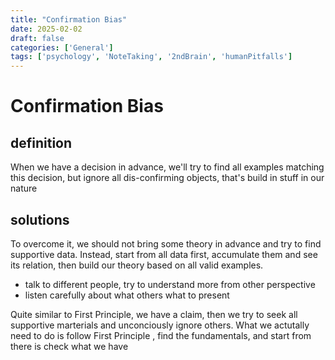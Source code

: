 ```yaml
---
title: "Confirmation Bias"
date: 2025-02-02
draft: false
categories: ['General']
tags: ['psychology', 'NoteTaking', '2ndBrain', 'humanPitfalls']
---
```


# Confirmation Bias
## definition
When we have a decision in advance, we'll try to find all examples matching this decision, but ignore all dis-confirming objects, that's build in stuff in our nature

## solutions
To overcome it, we should not bring some theory in advance and try to find supportive data. Instead, start from all data first, accumulate them and see its relation, then build our theory based on all valid examples.

+ talk to different people, try to understand more from other perspective
+ listen carefully about what others what to present

Quite similar to First Principle, we have a claim, then we try to seek all supportive marterials and unconciously ignore others. What we actutally need to do is follow First Principle , find the fundamentals, and start from there is check what we have